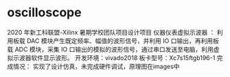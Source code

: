 # oscilloscope
2020 年新工科联盟-Xilinx 暑期学校团队项目设计项目
仪器仪表虚拟示波器 ：
利用板载 DAC 模块产生既定频率、幅值的波形信号，并利用 IO 口输出，再利用板载 ADC 模块，采集 IO 口输出的模拟的波形信号，通过串口发送至电脑，利用虚拟示波器软件显示波形。
开发环境：vivado2018
板卡型号：Xc7s15ftgb196-1 
完成情况：
实现了设计仿真，未完成硬件调试，原理图在images中
